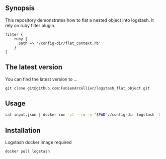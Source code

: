 ## Synopsis

This repository demonstrates how to flat a nested object into logstash. It rely on
ruby filter plugin.

```
filter {
    ruby {
      path => '/config-dir/flat_context.rb'
    }
}
```

## The latest version

You can find the latest version to ...

    git clone git@github.com:FabienArcellier/logstash_flat_object.git

## Usage

```bash
cat input.json | docker run -it --rm -v "$PWD":/config-dir logstash -f /config-dir/logstash.conf
```

## Installation

Logstash docker image required

```
docker pull logstash
```